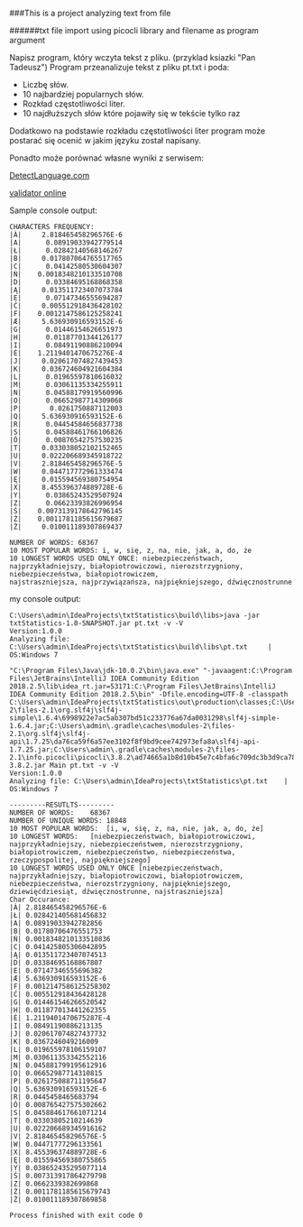 ###This is a project analyzing text from file

######txt file import using picocli library and filename as program argument

Napisz program, który wczyta tekst z pliku. (przyklad ksiazki "Pan Tadeusz")
Program przeanalizuje tekst z pliku pt.txt i poda:
* Liczbę słów.
* 10 najbardziej popularnych słów.
* Rozkład częstotliwości liter.
* 10 najdłuższych słów które pojawiły się w tekście tylko raz

Dodatkowo na podstawie rozkładu częstotliwości liter program może
postarać się ocenić w jakim języku został napisany.

Ponadto może porównać własne wyniki z serwisem:

[DetectLanguage.com](DetectLanguage.com)

[validator online](http://ewalidator.pl/generator-numeru-dowodu-osobistego)


Sample console output:
```
CHARACTERS FREQUENCY:
|À|     2.818465458296576E-6
|A|      0.08919033942779514
|Ł|      0.02842140568146267
|B|     0.017807064765517765
|C|      0.04142580530604307
|Ń|    0.0018348210133510708
|D|      0.03384695168868358
|Ą|     0.013511723407073784
|E|      0.07147346555694287
|Ć|     0.005512918436428102
|F|    0.0012147586125258241
|Æ|     5.636930916593152E-6
|G|      0.01446154626651973
|H|      0.01187701344126177
|I|      0.08491190886210094
|É|    1.2119401470675276E-4
|J|     0.020617074827439453
|K|     0.036724604921604384
|L|      0.01965597810616032
|M|      0.03061135334255911
|N|      0.04588179919560996
|O|      0.06652987714309068
|P|       0.0261750887112003
|Q|     5.636930916593152E-6
|R|      0.04454584656837738
|S|      0.04588461766106826
|Ó|      0.00876542757530235
|T|     0.033038052102152465
|U|     0.022206689345918722
|V|     2.818465458296576E-5
|W|     0.044717772961333474
|Ę|     0.015594569380754954
|X|     8.455396374889728E-6
|Y|      0.03865243529507924
|Z|      0.06623393826996954
|Ś|    0.0073139178642796145
|Ź|    0.0011781185615679687
|Ż|     0.010011189307869437

NUMBER OF WORDS: 68367
10 MOST POPULAR WORDS: i, w, się, z, na, nie, jak, a, do, że
10 LONGEST WORDS USED ONLY ONCE: niebezpieczeństwach, najprzykładniejszy, białopiotrowiczowi, nierozstrzygniony, niebezpieczeństwa, białopiotrowiczem, 
najstraszniejsza, najprzywiązańsza, najpiękniejszego, dźwięcznostrunne
```

my console output:
```
C:\Users\admin\IdeaProjects\txtStatistics\build\libs>java -jar txtStatistics-1.0-SNAPSHOT.jar pt.txt -v -V
Version:1.0.0
Analyzing file: C:\Users\admin\IdeaProjects\txtStatistics\build\libs\pt.txt     | OS:Windows 7

"C:\Program Files\Java\jdk-10.0.2\bin\java.exe" "-javaagent:C:\Program Files\JetBrains\IntelliJ IDEA Community Edition 2018.2.5\lib\idea_rt.jar=53171:C:\Program Files\JetBrains\IntelliJ IDEA Community Edition 2018.2.5\bin" -Dfile.encoding=UTF-8 -classpath C:\Users\admin\IdeaProjects\txtStatistics\out\production\classes;C:\Users\admin\.gradle\caches\modules-2\files-2.1\org.slf4j\slf4j-simple\1.6.4\6998922e7ac5ab307bd51c233776a67da0031298\slf4j-simple-1.6.4.jar;C:\Users\admin\.gradle\caches\modules-2\files-2.1\org.slf4j\slf4j-api\1.7.25\da76ca59f6a57ee3102f8f9bd9cee742973efa8a\slf4j-api-1.7.25.jar;C:\Users\admin\.gradle\caches\modules-2\files-2.1\info.picocli\picocli\3.8.2\ad74665a1b8d10b45e7c4bfa6c709dc3b3d9ca78\picocli-3.8.2.jar Main pt.txt -v -V
Version:1.0.0
Analyzing file: C:\Users\admin\IdeaProjects\txtStatistics\pt.txt	| OS:Windows 7

---------RESUTLTS---------
NUMBER OF WORDS:	68367
NUMBER OF UNIQUE WORDS:	18848
10 MOST POPULAR WORDS:	[i, w, się, z, na, nie, jak, a, do, że]
10 LONGEST WORDS:	[niebezpieczeństwach, białopiotrowiczowi, najprzykładniejszy, niebezpieczeństwem, nierozstrzygniony, białopiotrowiczem, niebezpieczeństwo, niebezpieczeństwa, rzeczypospolitej, najpiękniejszego]
10 LONGEST WORDS USED ONLY ONCE	[niebezpieczeństwach, najprzykładniejszy, białopiotrowiczowi, białopiotrowiczem, niebezpieczeństwa, nierozstrzygniony, najpiękniejszego, dziewięćdziesiąt, dźwięcznostrunne, najstraszniejsza]
Char Occurance:
|À|	2.818465458296576E-6
|Ł|	0.028421405681456832
|A|	0.08919033942782856
|B|	0.01780706476551753
|Ń|	0.0018348210133510836
|C|	0.041425805306042895
|Ą|	0.013511723407074513
|D|	0.03384695168867807
|E|	0.07147346555696382
|Æ|	5.636930916593152E-6
|F|	0.0012147586125258302
|Ć|	0.005512918436428128
|G|	0.014461546266520542
|H|	0.011877013441262355
|É|	1.2119401470675287E-4
|I|	0.08491190886213135
|J|	0.020617074827437732
|K|	0.0367246049216009
|L|	0.019655978106159107
|M|	0.030611353342552116
|N|	0.045881799195612916
|O|	0.06652987714310815
|P|	0.026175088711195647
|Q|	5.636930916593152E-6
|R|	0.0445458465683794
|Ó|	0.008765427575302662
|S|	0.045884617661071214
|T|	0.03303805210214639
|U|	0.022206689345916162
|V|	2.818465458296576E-5
|W|	0.04471777296133561
|X|	8.455396374889728E-6
|Ę|	0.015594569380755865
|Y|	0.038652435295077114
|Ś|	0.007313917864279798
|Z|	0.0662339382699868
|Ź|	0.0011781185615679743
|Ż|	0.010011189307869858

Process finished with exit code 0
